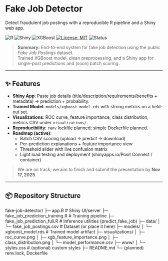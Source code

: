 # Fake Job Detector
Detect fraudulent job postings with a reproducible R pipeline and a Shiny web app.

![R](https://img.shields.io/badge/R-4.x-276DC3?logo=r&logoColor=white)
![Shiny](https://img.shields.io/badge/Shiny-Posit-blue)
![XGBoost](https://img.shields.io/badge/Model-XGBoost-green)
[![License: MIT](https://img.shields.io/badge/License-MIT-yellow.svg)](LICENSE)
![Status](https://img.shields.io/badge/status-on%20track-brightgreen)

> **Summary:** End-to-end system for fake job detection using the public *Fake Job Postings* dataset.  
> Trained XGBoost model, clean preprocessing, and a Shiny app for single-post predictions and (soon) batch scoring.

---

## ✨ Features
- **Shiny App**: Paste job details (title/description/requirements/benefits + metadata) → prediction + probability.
- **Trained Model**: `models/xgboost_model.rds` with strong metrics on a held-out set.
- **Visualizations**: ROC curve, feature importance, class distribution, metrics CSV under `visualizations/`.
- **Reproducibility**: `renv` lockfile planned; simple Dockerfile planned.
- **Roadmap (active)**:
  - Batch CSV scoring (upload → predict → download)
  - Per-prediction explanations + feature importance view
  - Threshold slider with live confusion matrix
  - Light load testing and deployment (shinyapps.io/Posit Connect / container)

> We are on track; we aim to finish and submit the presentation by **Nov 17, 2025**.

---

## 📦 Repository Structure

fake-job-detector/
├─ app.R # Shiny UI/server
├─ fake_job_prediction_training.R # Training pipeline
├─ fake_job_prediction_full.R # Inference utilities (predict_fake_job)
├─ data/
│ └─ fake_job_postings.csv # Dataset (or place it here)
├─ models/
│ └─ xgboost_model.rds # Trained model artifact
├─ visualizations/
│ ├─ roc_curve.png
│ ├─ xgb_feature_importance.png
│ ├─ class_distribution.png
│ └─ model_performance.csv
├─ www/
│ └─ styles.css # (optional) custom styles
├─ README.md
└─ (planned) renv.lock, Dockerfile
